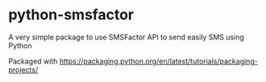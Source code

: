 # python-smsfactor
A very simple package to use SMSFactor API to send easily SMS using Python

Packaged with https://packaging.python.org/en/latest/tutorials/packaging-projects/